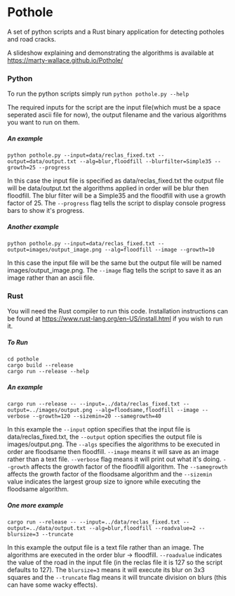 # Pothole
A set of python scripts and a Rust binary application for detecting potholes and road cracks. 

A slideshow explaining and demonstrating the algorithms is available at https://marty-wallace.github.io/Pothole/


### Python
To run the python scripts simply run `python pothole.py --help`

The required inputs for the script are the input file(which must be a space seperated ascii file for now), the output filename and the various algorithms you want to run on them. 

##### An example
```
python pothole.py --input=data/reclas_fixed.txt --output=data/output.txt --alg=blur,floodfill --blurfilter=Simple35 --growth=25 --progress
```

In this case the input file is specified as data/reclas_fixed.txt the output file will be data/output.txt the algorithms applied in order will be blur then floodfill. The blur filter will be a Simple35 and the floodfill with use a growth factor of 25. The `--progress` flag tells the script to display console progress bars to show it's progress.
 
##### Another example
```
python pothole.py --input=data/reclas_fixed.txt --output=images/output_image.png --alg=floodfill --image --growth=10
```

In this case the input file will be the same but the output file will be named images/output_image.png. The `--image` flag tells the script to save it as an image rather than an ascii file. 



### Rust 

You will need the Rust compiler to run this code. Installation instructions can be found at https://www.rust-lang.org/en-US/install.html if you wish to run it. 

##### To Run
```
cd pothole
cargo build --release 
cargo run --release --help
```
##### An example
```
cargo run --release -- --input=../data/reclas_fixed.txt --output=../images/output.png --alg=floodsame,floodfill --image --verbose --growth=120 --sizemin=20 --samegrowth=40
```

In this example the `--input` option specifies that the input file is data/reclas_fixed.txt, the `--output` option specifies the output file is images/output.png. The `--algs` specifies the algorithms to be executed in order are floodsame then floodfill. `--image` means it will save as an image rather than a text file. `--verbose` flag means it will print out what it's doing. `--growth` affects the growth factor of the floodfill algorithm. The `--samegrowth` affects the growth factor of the floodsame algorithm and the `--sizemin` value indicates the largest group size to ignore while executing the floodsame algorithm. 

##### One more example 
```
cargo run --release -- --input=../data/reclas_fixed.txt --output=../data/output.txt --alg=blur,floodfill --roadvalue=2 --blursize=3 --truncate
```
In this example the output file is a text file rather than an image. The algorithms are executed in the order blur -> floodfill. `--roadvalue` indicates the value of the road in the input file (in the reclas file it is 127 so the script defaults to 127). The `blursize=3` means it will execute its blur on 3x3 squares and the `--truncate` flag means it will truncate division on blurs (this can have some wacky effects). 
